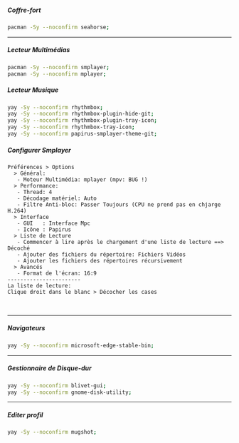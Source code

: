 ##### Coffre-fort
```bash
pacman -Sy --noconfirm seahorse;
```

------------------------------------------------------------------------------------------------------------------
##### Lecteur Multimédias
```bash
pacman -Sy --noconfirm smplayer;
pacman -Sy --noconfirm mplayer;
```

##### Lecteur Musique
```bash
yay -Sy --noconfirm rhythmbox;
yay -Sy --noconfirm rhythmbox-plugin-hide-git;
yay -Sy --noconfirm rhythmbox-plugin-tray-icon;
yay -Sy --noconfirm rhythmbox-tray-icon;
yay -Sy --noconfirm papirus-smplayer-theme-git;
```

##### Configurer Smplayer
```
Préférences > Options
  > Général:
   - Moteur Multimédia: mplayer (mpv: BUG !)
  > Performance:
   - Thread: 4
   - Décodage matériel: Auto
   - Filtre Anti-bloc: Passer Toujours (CPU ne prend pas en chjarge H.264)
  > Interface
   - GUI   : Interface Mpc 
   - Icône : Papirus
  > Liste de Lecture
   - Commencer à lire après le chargement d'une liste de lecture ==> Décoché
   - Ajouter des fichiers du répertoire: Fichiers Vidéos
   - Ajouter les fichiers des répertoires récursivement
  > Avancés
   - Format de l'écran: 16:9
-----------------------
La liste de lecture:
Clique droit dans le blanc > Décocher les cases
```

<br />

------------------------------------------------------------------------------------------------------------------
##### Navigateurs
```bash
yay -Sy --noconfirm microsoft-edge-stable-bin;
```

------------------------------------------------------------------------------------------------------------------
##### Gestionnaire de Disque-dur
```bash
yay -Sy --noconfirm blivet-gui;
yay -Sy --noconfirm gnome-disk-utility;
```


------------------------------------------------------------------------------------------------------------------
##### Editer profil
```bash
yay -Sy --noconfirm mugshot;
```
